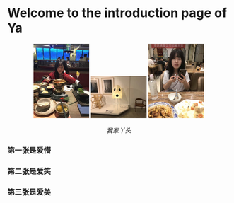 # Welcome to the introduction page of Ya



<p align="center">
	<img src="./image/cui22.jpeg"  alt="Sample" width="25%" height="25%" > 
	<img src="./image/jiong.jpeg" alt="Sample" width="25%" height="25%" > 
	<img src="./image/cui11.jpeg" alt="Sample" width="25%" height="25%" > 
	<p align="center">	
		<em>我家丫头</em>
		 </p>
 </p>







### 第一张是爱懵

### 第二张是爱笑

### 第三张是爱美
